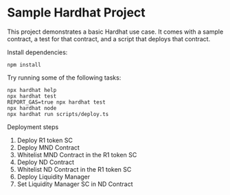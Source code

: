 # Sample Hardhat Project

This project demonstrates a basic Hardhat use case. It comes with a sample contract, a test for that contract, and a script that deploys that contract.

Install dependencies:

```shell
npm install
```

Try running some of the following tasks:

```shell
npx hardhat help
npx hardhat test
REPORT_GAS=true npx hardhat test
npx hardhat node
npx hardhat run scripts/deploy.ts
```

Deployment steps

1. Deploy R1 token SC
2. Deploy MND Contract
3. Whitelist MND Contract in the R1 token SC
4. Deploy ND Contract
5. Whitelist ND Contract in the R1 token SC
6. Deploy Liquidity Manager
7. Set Liquidity Manager SC in ND Contract

